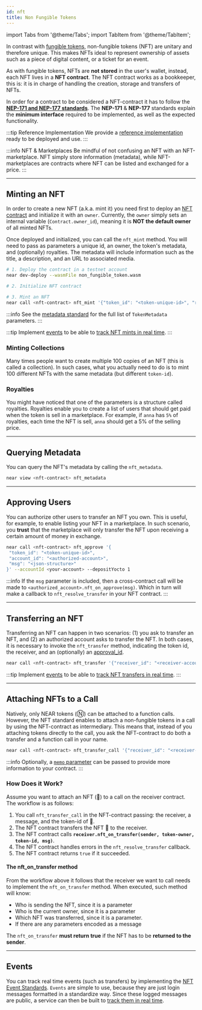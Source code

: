 ```yaml
---
id: nft
title: Non Fungible Tokens
---
```


import Tabs from '@theme/Tabs';
import TabItem from '@theme/TabItem';

In contrast with [fungible tokens](ft.md), non-fungible tokens (NFT) are unitary and therefore unique. This makes NFTs ideal to represent ownership of assets such as a piece of digital content, or a ticket for an event.

As with fungible tokens, NFTs are **not stored** in the user's wallet, instead, each NFT lives in a **NFT contract**. The NFT contract works as a bookkeeper, this is: it is in charge of handling the creation, storage and transfers of NFTs.

In order for a contract to be considered a NFT-contract it has to follow the [**NEP-171 and NEP-177 standards**](https://nomicon.io/Standards/Tokens/NonFungibleToken). The **NEP-171** & **NEP-177** standards explain the **minimum interface** required to be implemented, as well as the expected functionality.

:::tip Reference Implementation
We provide a [reference implementation](https://github.com/near-examples/NFT) ready to be deployed and use.
:::

:::info NFT & Marketplaces
Be mindful of not confusing an NFT with an NFT-marketplace. NFT simply store information (metadata), while NFT-marketplaces are contracts where NFT can be listed and exchanged for a price.
:::

---


## Minting an NFT
In order to create a new NFT (a.k.a. mint it) you need first to deploy an [NFT contract](https://github.com/near-examples/NFT) and initialize it with an `owner`. Currently, the `owner` simply sets an internal variable (`Contract.owner_id`), meaning it is **NOT the default owner** of all minted NFTs.

Once deployed and initialized, you can call the `nft_mint` method. You will need to pass as parameters a unique id, an owner, the token's metadata, and (optionally) royalties. The metadata will include information such as the title, a description, and an URL to associated media.

<Tabs className="language-tabs" groupId="code-tabs">
  <TabItem value="cli" label="NEAR CLI">

  ```bash
  # 1. Deploy the contract in a testnet account
  near dev-deploy --wasmFile non_fungible_token.wasm

  # 2. Initialize NFT contract

  # 3. Mint an NFT
  near call <nft-contract> nft_mint '{"token_id": "<token-unique-id>", "receiver_id": "<nft-owner-account>", "token_metadata": {"title": "<title>", "description": "<description>", "media": "<url>" }, "royalties": {"<account>" : <percentage>, "<account>" : <percentage>}}' --accountId <your-account>

  ```

  </TabItem>
</Tabs>

:::info
See the [metadata standard](https://nomicon.io/Standards/Tokens/NonFungibleToken/Metadata) for the full list of `TokenMetadata` parameters.
:::

:::tip
Implement [events](https://nomicon.io/Standards/Tokens/NonFungibleToken/Event) to be able to [track NFT mints in real time](../../4.tools/events.md).
:::

### Minting Collections
Many times people want to create multiple 100 copies of an NFT (this is called a collection). In such cases, what you actually need to do is to mint 100 different NFTs with the same metadata (but different `token-id`).

### Royalties
You might have noticed that one of the parameters is a structure called royalties. Royalties enable you to create a list of users that should get paid when the token is sell in a marketplace. For example, if `anna` has `5%` of royalties, each time the NFT is sell, `anna` should get a 5% of the selling price.

<hr class="subsection"/>

## Querying Metadata
You can query the NFT's metadata by calling the `nft_metadata`.

<Tabs className="language-tabs" groupId="code-tabs">
  <TabItem value="cli" label="NEAR CLI">

  ```bash
  near view <nft-contract> nft_metadata
  ```

  </TabItem>
</Tabs>

<hr class="subsection"/>

## Approving Users
You can authorize other users to transfer an NFT you own. This is useful, for example, to enable listing your NFT in a marketplace. In such scenario, you **trust** that the marketplace will only transfer the NFT upon receiving a certain amount of money in exchange.

<Tabs className="language-tabs" groupId="code-tabs">
  <TabItem value="cli" label="NEAR CLI">

  ```bash
  near call <nft-contract> nft_approve '{
   "token_id": "<token-unique-id>",
   "account_id": "<authorized-account>",
   "msg": "<json-structure>"
  }' --accountId <your-account> --depositYocto 1

  ```

  </TabItem>
</Tabs>

:::info
If the `msg` parameter is included, then a cross-contract call will be made to `<authorized_account>.nft_on_approve(msg)`. Which in turn will make a callback to `nft_resolve_transfer` in your NFT contract.
:::


<hr class="subsection"/>

## Transferring an NFT
Transferring an NFT can happen in two scenarios: (1) you ask to transfer an NFT, and (2) an authorized account asks to transfer the NFT. In both cases, it is necessary to invoke the `nft_transfer` method, indicating the token id, the receiver, and an (optionally) an [approval_id](https://nomicon.io/Standards/Tokens/NonFungibleToken/ApprovalManagement).

<Tabs className="language-tabs" groupId="code-tabs">
  <TabItem value="cli" label="NEAR CLI">

  ```bash
  near call <nft-contract> nft_transfer '{"receiver_id": "<receiver-account>", "token_id": "<token-unique-id>"}' --accountId <your-account> --depositYocto 1
  ```
  
  </TabItem>
</Tabs>

:::tip
Implement [events](https://nomicon.io/Standards/Tokens/NonFungibleToken/Event) to be able to [track NFT transfers in real time](../../4.tools/events.md).
:::

<hr class="subsection"/>

## Attaching NFTs to a Call
Natively, only NEAR tokens (Ⓝ) can be attached to a function calls. However, the NFT standard enables to attach a non-fungible tokens in a call by using the NFT-contract as intermediary. This means that, instead of you attaching tokens directly to the call, you ask the NFT-contract to do both a transfer and a function call in your name.

<Tabs className="language-tabs" groupId="code-tabs">
  <TabItem value="cli" label="NEAR CLI">

  ```bash
  near call <nft-contract> nft_transfer_call '{"receiver_id": "<receiver-contract>", "token_id": "<token_id>", "msg": "<a-string-message>"}' --accountId <your-account> --depositYocto 1
  ```
  
  </TabItem>
</Tabs>

:::info
Optionally, a [`memo` parameter](https://nomicon.io/Standards/Tokens/NonFungibleToken/Core#nft-interface) can be passed to provide more information to your contract.
:::

### How Does it Work?
Assume you want to attach an NFT (🎫) to a call on the receiver contract. The workflow is as follows:
1. You call `nft_transfer_call` in the NFT-contract passing: the receiver, a message, and the token-id of 🎫.
2. The NFT contract transfers the NFT 🎫 to the receiver.
3. The NFT contract calls **`receiver.nft_on_transfer(sender, token-owner, token-id, msg)`**.
4. The NFT contract handles errors in the `nft_resolve_transfer` callback.
5. The NFT contract returns `true` if it succeeded.

#### The nft_on_transfer method
From the workflow above it follows that the receiver we want to call needs to implement the `nft_on_transfer` method. When executed, such method will know:
- Who is sending the NFT, since it is a parameter
- Who is the current owner, since it is a parameter
- Which NFT was transferred, since it is a parameter.
- If there are any parameters encoded as a message

The `nft_on_transfer` **must return true** if the NFT has to be **returned to the sender**.

<hr class="subsection"/>

## Events
You can track real time events (such as transfers) by implementing the [NFT Event Standards](https://nomicon.io/Standards/Tokens/NonFungibleToken/Event).
`Events` are simple to use, because they are just login messages formatted in a standardize way. Since these logged messages are public, a service
can then be built to [track them in real time](../../4.tools/events.md).